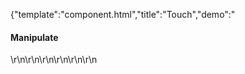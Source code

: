 {"template":"component.html","title":"Touch","demo":"<h4>Manipulate</h4>\r\n\r\n<!-- START: FIRSTDEMO -->\r\n\r\n<style>\r\n  .box { background: #00bcd4; color: #fff; text-align: center; }\r\n\r\n  .container { background: #fff; border: 1px solid #455a64; height: 400px; margin: 20px 0; overflow: hidden; position: relative; width: 100%; }\r\n\r\n  .register { height: 1px; left: 50%; position: absolute; top: 50%; width: 1px; }\r\n  .box { height: 150px; line-height: 150px; left: -75px; position: absolute; top: -75px; width: 150px; }\r\n\r\n  .swipe { background: gray; height: 100px; width: 100%; }\r\n</style>\r\n\r\n<script>\r\n  $(function() {\r\n    var $targets = $(\".touch\"),\r\n      _minX = 0,\r\n      _minY = 0;\r\n\r\n/*\r\n    $(\".swipe\").touch({\r\n      swipe: true,\r\n      axis: x\r\n    }).on(\"swipe\", function(e) {\r\n      $(this).html(e.directionX);\r\n    });\r\n*/\r\n\r\n    $targets.each(function() {\r\n      var $target = $(this),\r\n        data = {\r\n          $container: $target.parents(\".container\"),\r\n          $register:  $target.parents(\".register\")\r\n        };\r\n\r\n      $target.data(\"demo\", data);\r\n    });\r\n\r\n    // Pan\r\n    $(\".pan\").touch({\r\n      pan: true\r\n    }).on(\"panstart\", function(e) {\r\n      var $target = $(this),\r\n        data = $target.data(\"demo\"),\r\n        offset = data.$register.position();\r\n\r\n      data.origX = offset.left;\r\n      data.origY = offset.top;\r\n\r\n      data.diffWidth  = $target.outerWidth() / 2;\r\n      data.diffHeight = $target.outerHeight() / 2;\r\n    })\r\n    .on(\"panend\", function(e) {\r\n      // ...\r\n    });\r\n\r\n    // Bubbling\r\n\r\n    $(document).on(\"pan\", \".pan\", function(e) {\r\n      var $target = $(this),\r\n        data = $target.data(\"demo\"),\r\n        x = data.origX + e.deltaX,\r\n        y = data.origY + e.deltaY,\r\n        minX = _minX + data.diffWidth,\r\n        minY = _minY + data.diffHeight,\r\n        maxX = data.$container.outerWidth()  - minX - 2,\r\n        maxY = data.$container.outerHeight() - minY - 2;\r\n\r\n      if (x < minX) {\r\n        x = minX;\r\n      }\r\n      if (x > maxX) {\r\n        x = maxX;\r\n      }\r\n      if (y < minY) {\r\n        y = minY;\r\n      }\r\n      if (y > maxY) {\r\n        y = maxY;\r\n      }\r\n\r\n      data.$register.css({\r\n        left: x,\r\n        top:  y\r\n      });\r\n    });\r\n\r\n    // Scale\r\n    $(\".scale\").touch({\r\n      scale: true\r\n    }).on(\"scalestart\", function(e) {\r\n      var $target = $(this),\r\n        data = $target.data(\"demo\"),\r\n        offset = $target.position();\r\n\r\n      data.origWidth  = $target.outerWidth();\r\n      data.origHeight = $target.outerHeight();\r\n    })\r\n    .on(\"scaleend\", function(e) {\r\n      // ...\r\n    })\r\n    .on(\"scale\", function(e) {\r\n      var $target = $(this),\r\n        data = $target.data(\"demo\")\r\n        width  = data.origWidth  * e.scale,\r\n        height = data.origHeight * e.scale,\r\n        minWidth  = 150,\r\n        minHeight = 150,\r\n        maxH = data.$container.outerHeight(),\r\n        maxW = data.$container.outerWidth(),\r\n        maxWidth  = (maxH > maxW) ? maxW : maxH,\r\n        maxHeight = (maxH > maxW) ? maxW : maxH;\r\n\r\n      if (width < minWidth) {\r\n        width = minWidth;\r\n      }\r\n      if (width > maxWidth) {\r\n        width = maxWidth;\r\n      }\r\n\r\n      if (height < minHeight) {\r\n        height = minHeight;\r\n      }\r\n      if (height > maxHeight) {\r\n        height = maxHeight;\r\n      }\r\n\r\n      $target.css({\r\n        width:  width,\r\n        height: height,\r\n        lineHeight: height + \"px\",\r\n        left: -(width / 2),\r\n        top:  -(height / 2)\r\n      });\r\n    });\r\n\r\n    // Manipulate\r\n    $(\".manipulate\").touch({\r\n      pan: true,\r\n      scale: true\r\n    }).on(\"scalestart\", function(e) {\r\n      var $target = $(this),\r\n        data = $target.data(\"demo\"),\r\n        offset = data.$register.position();\r\n\r\n      data.origX = offset.left;\r\n      data.origY = offset.top;\r\n\r\n      data.origWidth  = $target.outerWidth();\r\n      data.origHeight = $target.outerHeight();\r\n    })\r\n    .on(\"scaleend\", function(e) {\r\n      // ...\r\n    })\r\n    .on(\"scale\", function(e) {\r\n      var $target = $(this),\r\n        data = $target.data(\"demo\")\r\n        width  = data.origWidth  * e.scale,\r\n        height = data.origHeight * e.scale,\r\n        // pan\r\n        x = data.origX + e.deltaX,\r\n        y = data.origY + e.deltaY,\r\n        minX = _minX,\r\n        minY = _minY,\r\n        maxX = data.$container.outerWidth()  - minX,\r\n        maxY = data.$container.outerHeight() - minY,\r\n        // scale\r\n        minWidth  = 150,\r\n        minHeight = 150,\r\n        maxWidth = 600,\r\n        maxHeight = 600;\r\n\r\n      if (x < minX) {\r\n        x = minX;\r\n      }\r\n      if (x > maxX) {\r\n        x = maxX;\r\n      }\r\n      if (y < minY) {\r\n        y = minY;\r\n      }\r\n      if (y > maxY) {\r\n        y = maxY;\r\n      }\r\n\r\n      data.$register.css({\r\n        left: x,\r\n        top:  y\r\n      });\r\n\r\n      if (width < minWidth) {\r\n        width = minWidth;\r\n      }\r\n      if (width > maxWidth) {\r\n        width = maxWidth;\r\n      }\r\n\r\n      if (height < minHeight) {\r\n        height = minHeight;\r\n      }\r\n      if (height > maxHeight) {\r\n        height = maxHeight;\r\n      }\r\n\r\n      $target.css({\r\n        width:  width,\r\n        height: height,\r\n        lineHeight: height + \"px\",\r\n        left: -(width / 2),\r\n        top:  -(height / 2)\r\n      });\r\n    });\r\n  });\r\n</script>\r\n\r\n<div class=\"demo_container\">\r\n  <div class=\"demo_example\">\r\n    <div class=\"container\">\r\n      <div class=\"register\">\r\n        <div class=\"box touch manipulate\">Scale &amp; Pan</div>\r\n      </div>\r\n    </div>\r\n  </div>\r\n  <div class=\"demo_code\">\r\n    <pre><code class=\"language-html\">&lt;div class=&quot;touch_container&quot;&gt;\r\n&Tab;&lt;div class=&quot;touch_target&quot;&gt;Touch&lt;/div&gt;\r\n&lt;/div&gt;</code></pre>\r\n    <pre><code class=\"language-javascript\">$(\".touch_target\").touch({\r\n  pan: true,\r\n  scale: true\r\n}).on(\"panstart\", function(e) {\r\n  // Handle pan start\r\n  // Cache positions, etc...\r\n}).on(\"panend\", function(e) {\r\n  // Handle pan end\r\n  // Clean up data...\r\n}).on(\"pan\", function(e) {\r\n  var deltaX  = e.deltaX,\r\n    deltaY  = e.deltaY;\r\n\r\n  // React to pan...\r\n}).on(\"scalestart\", function(e) {\r\n  // Handle scale start\r\n  // Cache positions, etc...\r\n}).on(\"scaleend\", function(e) {\r\n  // Handle touch end\r\n  // Clean up data...\r\n}).on(\"scale\", function(e) {\r\n  var scale   = e.scale,\r\n    deltaX  = e.deltaX,\r\n    deltaY  = e.deltaY;\r\n\r\n  // React to scale and pan...\r\n});</code></pre>\r\n  </div>\r\n</div>\r\n\r\n<!-- END: FIRSTDEMO -->\r\n\r\n<h4>Pan</h4>\r\n<div class=\"demo_container\">\r\n  <div class=\"demo_example\">\r\n    <div class=\"container\">\r\n      <div class=\"register\">\r\n        <div class=\"box touch pan\">Pan</div>\r\n      </div>\r\n    </div>\r\n  </div>\r\n  <div class=\"demo_code\">\r\n    <pre><code class=\"language-html\">&lt;div class=&quot;touch_container&quot;&gt;\r\n&Tab;&lt;div class=&quot;touch_target&quot;&gt;Touch&lt;/div&gt;\r\n&lt;/div&gt;</code></pre>\r\n    <pre><code class=\"language-javascript\">$(\".touch_target\").touch({\r\n  pan: true\r\n}).on(\"panstart\", function(e) {\r\n  // Handle pan start\r\n  // Cache positions, etc...\r\n}).on(\"panend\", function(e) {\r\n  // Handle pan end\r\n  // Clean up data...\r\n}).on(\"pan\", function(e) {\r\n  var deltaX = e.deltaX,\r\n    deltaY = e.deltaY;\r\n\r\n  // React to pan...\r\n});</code></pre>\r\n  </div>\r\n</div>\r\n\r\n<h4>Scale</h4>\r\n<div class=\"demo_container\">\r\n  <div class=\"demo_example\">\r\n    <div class=\"container\">\r\n      <div class=\"register\">\r\n        <div class=\"box touch scale\">Scale</div>\r\n      </div>\r\n    </div>\r\n  </div>\r\n  <div class=\"demo_code\">\r\n    <pre><code class=\"language-html\">&lt;div class=&quot;touch_container&quot;&gt;\r\n&Tab;&lt;div class=&quot;touch_target&quot;&gt;Touch&lt;/div&gt;\r\n&lt;/div&gt;</code></pre>\r\n    <pre><code class=\"language-javascript\">$(\".touch_target\").touch({\r\n  scale: true\r\n}).on(\"scalestart\", function(e) {\r\n  // Handle scale start\r\n  // Cache positions, etc...\r\n}).on(\"scaleend\", function(e) {\r\n  // Handle touch end\r\n  // Clean up data...\r\n}).on(\"scale\", function(e) {\r\n  var scale = e.scale;\r\n\r\n  // React to scale...\r\n});</code></pre>\r\n  </div>\r\n</div>\r\n","asset_root":"../","year":2017}

 #Touch Demo
<p class="back_link"><a href="https://formstone.it/components/touch">View Documentation</a></p>